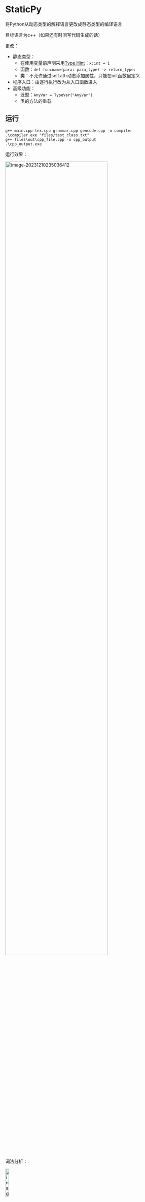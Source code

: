# StaticPy

将Python从动态类型的解释语言更改成静态类型的编译语言

目标语言为c++（如果还有时间写代码生成的话）

更改：

- 静态类型：
  - 在使用变量前声明采用[Type Hint](https://www.python.org/dev/peps/pep-0484/)：`x:int = 1`
  - 函数：`def funcname(para: para_type) -> return_type:`
  - 类：不允许通过self.attr动态添加属性，只能在init函数里定义
- 程序入口：由逐行执行改为从入口函数进入
- 高级功能：
  - 泛型：`AnyVar = TypeVar("AnyVar")`
  - 类的方法的重载

## 运行

```
g++ main.cpp lex.cpp grammar.cpp gencode.cpp -o compiler
.\compiler.exe "files/test_class.txt"
g++ files\out\cpp_file.cpp -o cpp_output
.\cpp_output.exe
```

运行效果：

<img src="https://umeta.oss-cn-beijing.aliyuncs.com/wx_program/image-20231210235036412.png" alt="image-20231210235036412" width=80% />

词法分析：

<img src="https://umeta.oss-cn-beijing.aliyuncs.com/wx_program/image-20231210235137259.png" alt="image-20231210235137259" width=15% />

语法树：



## 词法

类别码

| 单词名称   | 类别码     | 单词名称 | 类别码    | 单词名称 | 类别码 | 单词名称 | 类别码  |
| ---------- | ---------- | -------- | --------- | -------- | ------ | -------- | ------- |
| Ident      | IDENFR     | not      | NOTTK     | !        | NOT    | (        | LPARENT |
| IntConst   | INTCON     | and      | ANDTK     | <        | LSS    | )        | RPARENT |
| FloatConst | FLOATCON   | or       | ORTK      | <=       | LEQ    | [        | LBRACK  |
| StrConst   | STRCON     | return   | RETURNTK  | >        | GRE    | ]        | RBRACK  |
| const      | CONSTTK    | None     | NONETK    | >=       | GEQ    | {        | LBRACE  |
| int        | INTTK      | AddTab   | ADDTAB    | ==       | EQL    | }        | RBRACE  |
| break      | BREAK      | DelTab   | DELTAB    | !=       | NEQ    | +        | PLUS    |
| continue   | CONTINUETK | List     | LISTTK    | =        | ASSIGN | -        | MINU    |
| if         | IFTK       | Dict     | DICTTK    | ,        | COMMA  | *        | MULT    |
| else       | ELSETK     | False    | FALSETK   | :        | COLON  | /        | DIV     |
| def        | DEFTK      | True     | TRUETK    | ->       | ARROW  | %        | MOD     |
| class      | CLASSTK    | TypeVar  | TYPEVARTK | .        | DOT    |          |         |
| while      | WHILETK    | self     | SELFTK    |          |        |          |         |
| init       | INITTK     | bool     | BOOLTK    |          |        |          |         |
| long       | LONGTTK    | str      | STRTK     |          |        |          |         |
| append     | APPENDTK   |          |           |          |        |          |         |



## 文法

TODO:
  - 语法结构
    - for循环：`for iter:type in container:`
  - 数据结构
    - ~~Dict声明写得有点问题~~(Done)
    - ~~LVal为List/Dict中元素赋值~~(Done)
    - ~~float数据类型~~
    - ~~List/Dict的嵌套~~
    - list的append
- 代码生成：
  - ~~输出c++代码~~(Done)
- 泛型
  - ~~参考[pep-0484](https://peps.python.org/pep-0484/#user-defined-generic-types)~~
- 类
  - ~~self的使用~~
  - ~~方法重写~~

```python
CompUnit ::= { [GenericDefs] (ClassDef | FuncDef)}
GenericDefs ::= {GenericDef}
GenericDef ::= Ident '=' 'TypeVar' '(' Str ')'
ClassDef ::= 'class' Ident ':' 'AddTab' {ClassAttrDef} [ClassInitDef] {ClassFuncDef} 'DelTab'
ClassAttrDef ::= Ident ':' DataType
ClassInitDef ::= 'def' 'init' '(' [FuncFParams] ')' Block
ClassFuncDef ::= 'def' Ident '(' 'self' [',' FuncFParams] ')' '->' FuncType Block
FuncDef ::= 'def' Ident '(' [FuncFParams] ')' '->' FuncType Block
FuncType ::= 'None' | DataType
DataType ::= 'int' | 'float' | 'long' | 'str' | 'bool'
    | 'List' '[' DataType ']'
    | 'Dict' '[' DataType ',' DataType ']'
    | Ident  #泛型或者类
Block ::= ':' 'AddTab' {BlockItem} 'DelTab'
BlockItem ::= Decl | Stmt
Decl ::= Ident ':' DataType ['=' InitVal]  #静态类型检查
InitVal ::= Exp
    | '[' [InitVal {',' InitVal}] ']' 
    | '{' [InitVal ':' InitVal {',' InitVal ':' InitVal}] '}'
FuncFParams ::= FuncFParam {',' FuncFParam}
FuncFParam ::= Ident ':' DataType
Stmt ::= Exp
    | LVal '=' Exp
    | 'if' Cond Block ['else' Block]
    | 'while' Cond Block
    | 'break' | 'continue'
    | 'return' [Exp]  #返回值类型检查
    | 'print' '(' [(Str | Exp) {',' (Str | Exp)}] ')'
    | LVal '.' 'append' '(' Exp ')'
Exp ::= LOrExp
AddExp ::= MulExp { ('+' | '−') MulExp }
MulExp ::= UnaryExp { ('*' | '/' | '%') UnaryExp }
UnaryExp ::= IdentExp | PrimaryExp | ('+' | '−' | 'not') UnaryExp
IdentExp ：：= LVal [[GenericReal] '(' [FuncRParams] ')'] #函数或类的init
GenericReal ::= '<' DataType {',' DataType} '>'
PrimaryExp ::= '(' Exp ')' | IntConst | FloatConst | StrConst | 'True' | 'False'
FuncRParams ::= Exp { ',' Exp }
LVal ::= ['self' '.' ] Ident {'[' Exp ']'} {'.' Ident {'[' Exp ']'}}
LOrExp ::= LAndExp { 'or' LAndExp }
LAndExp ::= EqExp { 'and' EqExp }
EqExp ::= RelExp { ('==' | '!=') RelExp }
RelExp ::= AddExp { ('<' | '>' | '<=' | '>=') AddExp }
```

